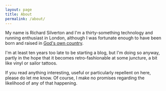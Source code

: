 ```yaml
---
layout: page
title: About
permalink: /about/
---
```


My name is Richard Silverton and I'm a thirty-something technology and running enthusiast in London, although I was fortunate enough to have been born and raised in [God's own country](http://www.theguardian.com/travel/2013/sep/03/yorkshire).

I'm at least ten years too late to be starting a blog, but I'm doing so anyway, partly in the hope that it becomes retro-fashionable at some juncture, a bit like vinyl or sailor tattoos.

If you read anything interesting, useful or particularly repellent on here, please do let me know.  Of course, I make no promises regarding the likelihood of any of that happening.
